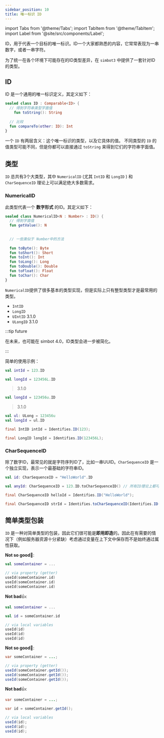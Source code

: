 ```yaml
---
sidebar_position: 10
title: 唯一标识 ID
---
```


import Tabs from '@theme/Tabs'; 
import TabItem from '@theme/TabItem';
import Label from '@site/src/components/Label';

ID，用于代表一个目标的唯一标识。ID一个大家都熟悉的内容，它常常表现为一串数字，或者一串字符。

为了统一在各个环境下可能存在的ID类型差异，在 `simbot3` 中提供了一套针对ID的类型。

## ID

ID 是一个通用的唯一标识定义，其定义如下：

```kotlin
sealed class ID : Comparable<ID> {
  // 得到字符串类型字面值
	fun toString(): String
  
  // 比较
  fun compareTo(other: ID): Int
}
```

一个 `ID` 有两层含义：这个唯一标识的类型，以及它具体的值。
不同类型的 `ID` 的值类型可能不同，但是你都可以直接通过 `toString` 来得到它们的字符串字面值。

## 类型
`ID` 总共有3个大类型，其中 `NumericalID` (尤其 `IntID` 和 `LongID` ) 和 `CharSequenceID` 理论上可以满足绝大多数需求。

### NumericalID
此类型代表一个 **数字形式** 的ID。其定义如下：

```kotlin
sealed class NumericalID<N : Number> : ID() {
  // 得到字面值
  fun getValue(): N
  
  
  // 一些类似于 Number中的方法
  
  fun toByte(): Byte
  fun toShort(): Short
  fun toInt(): Int
  fun toLong(): Long
  fun toDouble(): Double
  fun toFloat(): Float
  fun toChar(): Char
}
```

`NumericalID`提供了很多基本的类型实现，但是实际上只有整型类型才是最常用的类型。

- `IntID`
- `LongID`
- `UIntID` <Label>3.1.0</Label>
- `ULongID` <Label>3.1.0</Label>

:::tip future

在未来，也可能在 simbot 4.0，ID类型会进一步被简化。

:::


简单的使用示例：

<!-- 展示类型 -->
<Tabs groupId="code">
<TabItem value="Kotlin" attributes={{'data-value': `Kotlin`}}>

[//]: # ( attributes={{'data-value': 'Kotlin'}})

<!-- id类型 -->
<Tabs groupId="id-type">
<TabItem value="Int">

```kotlin
val intId = 123.ID
```

</TabItem>
<TabItem value="Long">

```kotlin
val longId = 123456L.ID
```

</TabItem>
<TabItem value="UInt">

> <Label>3.1.0</Label>

```kotlin
val longId = 123456u.ID
```

</TabItem>
<TabItem value="ULong">

> <Label>3.1.0</Label>

```kotlin
val ul: ULong = 123456u
val longId = ul.ID
```

</TabItem>
</Tabs>

</TabItem>
<TabItem value="Java" attributes={{'data-value': `Java`}}>

<!-- id类型 -->
<Tabs groupId="id-type">
<TabItem value="Int">

```java
final IntID intId = Identifies.ID(123);
```

</TabItem>
<TabItem value="Long">

```java
final LongID longId = Identifies.ID(123456L);
```

</TabItem>
</Tabs>

</TabItem>
</Tabs>



### CharSequenceID 
除了数字ID，最常见的就是字符序列ID了，比如一串UUID。`CharSequenceID` 是一个独立实现，表示一个最基础的字符串ID。

<Tabs groupId="code">
<TabItem value="Kotlin" default attributes={{'data-value': `Kotlin`}}>

```kotlin
val id: CharSequenceID = "HelloWorld".ID

val anyId: CharSequenceID = 123.ID.toCharSequenceID() // 所有ID理论上都可以作为字符序列ID
```

</TabItem>
<TabItem value="Java" attributes={{'data-value': `Java`}}>

```java
final CharSequenceID helloId = Identifies.ID("HelloWorld");

final CharSequenceID strId = Identifies.toCharSequenceID(Identifies.ID(123));
```

</TabItem>
</Tabs>


## 简单类型包装

`ID` 是一种对简单类型的包装，因此它们很可能是**即用即造**的。因此在有需要的情况下（例如服务器资源十分紧缺）考虑通过变量在上下文中保存而不是始终通过属性获取。

<Tabs groupId="code">
<TabItem value="Kotlin" attributes={{'data-value': `Kotlin`}}>

**Not so good**🤔:

```kotlin
val someContainer = ...

// via property (getter)
useId(someContainer.id)
useId(someContainer.id)
useId(someContainer.id)
```

**Not bad**👍:

```kotlin
val someContainer = ...

val id = someContainer.id

// via local variables
useId(id)
useId(id)
useId(id)
```

</TabItem>
<TabItem value="Java" attributes={{'data-value': `Java`}}>

**Not so good**🤔:

```java
var someContainer = ...;

// via property (getter)
useId(someContainer.getId());
useId(someContainer.getId());
useId(someContainer.getId());
```

**Not bad**👍:

```java
var someContainer = ...;

var id = someContainer.getId();

// via local variables
useId(id);
useId(id);
useId(id);
```

</TabItem>
</Tabs>

